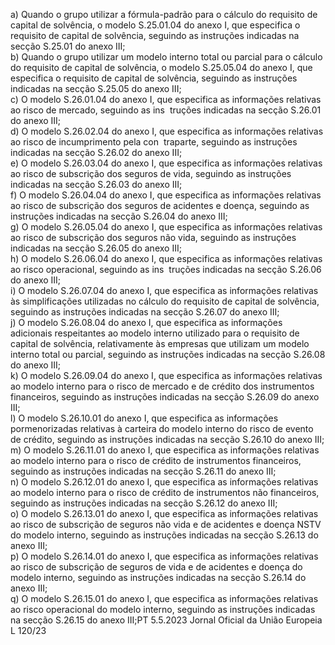  
a) Quando o grupo utilizar a fórmula-padrão para o cálculo do requisito de capital de solvência, o modelo S.25.01.04 
do anexo I, que especifica o requisito de capital de solvência, seguindo as instruções indicadas na secção S.25.01 do 
anexo III;  
b) Quando o grupo utilizar um modelo interno total ou parcial para o cálculo do requisito de capital de solvência, o 
modelo S.25.05.04 do anexo I, que especifica o requisito de capital de solvência, seguindo as instruções indicadas na 
secção S.25.05 do anexo III;  
c) O modelo S.26.01.04 do anexo I, que especifica as informações relativas ao risco de mercado, seguindo as ins ­
truções indicadas na secção S.26.01 do anexo III;  
d) O modelo S.26.02.04 do anexo I, que especifica as informações relativas ao risco de incumprimento pela con ­
traparte, seguindo as instruções indicadas na secção S.26.02 do anexo III;  
e) O modelo S.26.03.04 do anexo I, que especifica as informações relativas ao risco de subscrição dos seguros de vida, 
seguindo as instruções indicadas na secção S.26.03 do anexo III;  
f) O modelo S.26.04.04 do anexo I, que especifica as informações relativas ao risco de subscrição dos seguros de 
acidentes e doença, seguindo as instruções indicadas na secção S.26.04 do anexo III;  
g) O modelo S.26.05.04 do anexo I, que especifica as informações relativas ao risco de subscrição dos seguros não 
vida, seguindo as instruções indicadas na secção S.26.05 do anexo III;  
h) O modelo S.26.06.04 do anexo I, que especifica as informações relativas ao risco operacional, seguindo as ins ­
truções indicadas na secção S.26.06 do anexo III;  
i) O modelo S.26.07.04 do anexo I, que especifica as informações relativas às simplificações utilizadas no cálculo do 
requisito de capital de solvência, seguindo as instruções indicadas na secção S.26.07 do anexo III;  
j) O modelo S.26.08.04 do anexo I, que especifica as informações adicionais respeitantes ao modelo interno utilizado 
para o requisito de capital de solvência, relativamente às empresas que utilizam um modelo interno total ou parcial, 
seguindo as instruções indicadas na secção S.26.08 do anexo III;  
k) O modelo S.26.09.04 do anexo I, que especifica as informações relativas ao modelo interno para o risco de mercado 
e de crédito dos instrumentos financeiros, seguindo as instruções indicadas na secção S.26.09 do anexo III;  
l) O modelo S.26.10.01 do anexo I, que especifica as informações pormenorizadas relativas à carteira do modelo 
interno do risco de evento de crédito, seguindo as instruções indicadas na secção S.26.10 do anexo III;  
m) O modelo S.26.11.01 do anexo I, que especifica as informações relativas ao modelo interno para o risco de crédito 
de instrumentos financeiros, seguindo as instruções indicadas na secção S.26.11 do anexo III;  
n) O modelo S.26.12.01 do anexo I, que especifica as informações relativas ao modelo interno para o risco de crédito 
de instrumentos não financeiros, seguindo as instruções indicadas na secção S.26.12 do anexo III;  
o) O modelo S.26.13.01 do anexo I, que especifica as informações relativas ao risco de subscrição de seguros não vida 
e de acidentes e doença NSTV do modelo interno, seguindo as instruções indicadas na secção S.26.13 do anexo III;  
p) O modelo S.26.14.01 do anexo I, que especifica as informações relativas ao risco de subscrição de seguros de vida e 
de acidentes e doença do modelo interno, seguindo as instruções indicadas na secção S.26.14 do anexo III;  
q) O modelo S.26.15.01 do anexo I, que especifica as informações relativas ao risco operacional do modelo interno, 
seguindo as instruções indicadas na secção S.26.15 do anexo III;PT  5.5.2023 Jornal Oficial da União Europeia L 120/23